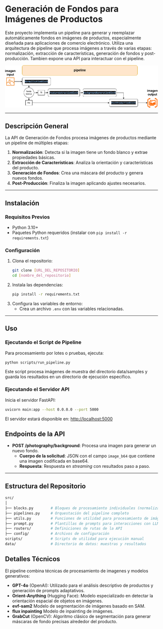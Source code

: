 # Generación de Fondos para Imágenes de Productos

Este proyecto implementa un pipeline para generar y reemplazar automáticamente fondos en imágenes de productos, especialmente diseñada para aplicaciones de comercio electrónico. Utiliza una arquitectura de pipeline que procesa imágenes a través de varias etapas: normalización, extracción de características, generación de fondos y post-producción.
Tambien expone una API para interactuar con el pipeline.

![Technical Diagram](data/technical_diagram.png)

---

## Descripción General

La API de Generación de Fondos procesa imágenes de productos mediante un pipeline de múltiples etapas:

1. **Normalización**: Detecta si la imagen tiene un fondo blanco y extrae propiedades básicas.
2. **Extracción de Características**: Analiza la orientación y características del producto.
3. **Generación de Fondos**: Crea una máscara del producto y genera nuevos fondos.
4. **Post-Producción**: Finaliza la imagen aplicando ajustes necesarios.

---

## Instalación

### Requisitos Previos

- Python 3.10+
- Paquetes Python requeridos (instalar con `pip install -r requirements.txt`)

### Configuración

1. Clona el repositorio:
    ```bash
    git clone [URL_DEL_REPOSITORIO]
    cd [nombre_del_repositorio]
    ```
2. Instala las dependencias:
    ```bash
    pip install -r requirements.txt
    ```
3. Configura las variables de entorno:
    - Crea un archivo `.env` con las variables relacionadas.

---

## Uso

### Ejecutando el Script de Pipeline

Para procesamiento por lotes o pruebas, ejecuta:

```bash
python scripts/run_pipeline.py
```
Este script procesa imágenes de muestra del directorio data/samples y guarda los resultados en un directorio de ejecución específico.

### Ejecutando el Servidor API

Inicia el servidor FastAPI:
```bash
uvicorn main:app --host 0.0.0.0 --port 5000
```

El servidor estará disponible en: [http://localhost:5000](http://localhost:5000)

## Endpoints de la API

- **POST /photography/background**: Procesa una imagen para generar un nuevo fondo.
  - **Cuerpo de la solicitud**: JSON con el campo `image_b64` que contiene una imagen codificada en base64.
  - **Respuesta**: Respuesta en *streaming* con resultados paso a paso.

---


## Estructura del Repositorio
```bash
src/
│
├── blocks.py        # Bloques de procesamiento individuales (normalización, características, etc.)
├── pipelines.py     # Orquestación del pipeline completo
├── utils.py         # Funciones de utilidad para procesamiento de imágenes
├── prompt.py        # Plantillas de prompts para interacciones con LLM
├── routers/         # Definiciones de rutas de la API
├── config/          # Archivos de configuración
scripts/             # Scripts de utilidad para ejecución manual
data/                # Directorio de datos: muestras y resultados
```

## Detalles Técnicos

El pipeline combina técnicas de procesamiento de imagenes y modelos generativos:

- **GPT-4o** (OpenAI): Utilizado para el análisis descriptivo de productos y generación de prompts adaptativos.
- **Orient-Anything** (Hugging Face): Modelo especializado en detectar la orientación espacial de objetos en imágenes.
- **evf-sam2** Modelo de segmentación de imágenes basado en SAM.
- **flux inpainting**  Modelo de inpainting de imágenes.
- **GrabCut** (OpenCV): Algoritmo clásico de segmentación para generar máscaras de fondo precisas alrededor del producto.
